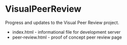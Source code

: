 # VisualPeerReview
Progress and updates to the Visual Peer Review project.

- index.html - informational file for development server
- peer-review.html - proof of concept peer review page
